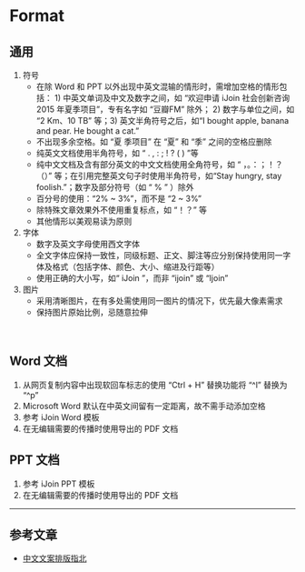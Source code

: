 # Format

## 通用
1. 符号
	* 在除 Word 和 PPT 以外出现中英文混输的情形时，需增加空格的情形包括： 1) 中英文单词及中文及数字之间，如 “欢迎申请 iJoin 社会创新咨询 2015 年夏季项目”，专有名字如 “豆瓣FM” 除外； 2) 数字与单位之间，如 “2 Km、10 TB” 等；3) 英文半角符号之后，如“I bought apple, banana and pear. He bought a cat.”  
	* 不出现多余空格。如 “夏 季项目” 在 “夏” 和 “季” 之间的空格应删除  
	* 纯英文文档使用半角符号，如 “ . , : ; ! ? ( ) ”等
	* 纯中文文档及含有部分英文的中文文档使用全角符号，如 “ ，。：；！？（）” 等；在引用完整英文句子时使用半角符号，如“Stay hungry, stay foolish.”；数字及部分符号（如 “ % ” ）除外
	* 百分号的使用：“2% ~ 3%”，而不是 “2 ~ 3%”
	* 除特殊文章效果外不使用重复标点，如 “！？” 等 
	* 其他情形以美观易读为原则 
2. 字体
	* 数字及英文字母使用西文字体
	* 全文字体应保持一致性，同级标题、正文、脚注等应分别保持使用同一字体及格式（包括字体、颜色、大小、缩进及行距等）
	* 使用正确的大小写，如“ iJoin ”，而非 “ijoin” 或 “Ijoin”
3. 图片
	* 采用清晰图片，在有多处需使用同一图片的情况下，优先最大像素需求
	* 保持图片原始比例，忌随意拉伸  
<br/>  

## Word 文档
1. 从网页复制内容中出现软回车标志的使用 “Ctrl + H” 替换功能将 “^l” 替换为 “^p”
2.  Microsoft Word 默认在中英文间留有一定距离，故不需手动添加空格
3.  参考 iJoin Word 模板
4.  在无编辑需要的传播时使用导出的 PDF 文档

## PPT 文档
1.  参考 iJoin PPT 模板
2.  在无编辑需要的传播时使用导出的 PDF 文档

---
## 参考文章
* [中文文案排版指北](https://github.com/sparanoid/chinese-copywriting-guidelines#tools)